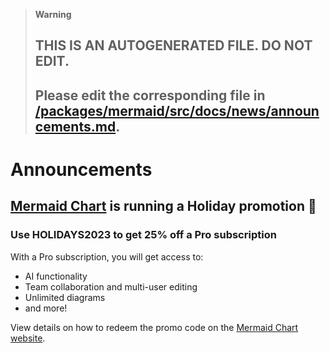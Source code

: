 > **Warning**
>
> ## THIS IS AN AUTOGENERATED FILE. DO NOT EDIT.
>
> ## Please edit the corresponding file in [/packages/mermaid/src/docs/news/announcements.md](../../packages/mermaid/src/docs/news/announcements.md).

# Announcements

## [Mermaid Chart](https://www.mermaidchart.com/) is running a Holiday promotion 🎉

### Use <span class="text-[#FE3470]">HOLIDAYS2023</span> to get 25% off a Pro subscription

With a Pro subscription, you will get access to:

- AI functionality
- Team collaboration and multi-user editing
- Unlimited diagrams
- and more!

View details on how to redeem the promo code on the [Mermaid Chart website](https://www.mermaidchart.com/holiday-promo).
